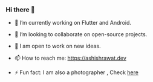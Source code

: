 ### Hi there 👋

- 🔭 I’m currently working on Flutter and Android.

- 👯 I’m looking to collaborate on open-source projects.

- 💫 I am open to work on new ideas.

- 📫 How to reach me: https://ashishrawat.dev

- ⚡ Fun fact: I am also a photographer , Check [here](https://500px.com/ashishrawat2911) 

